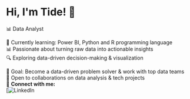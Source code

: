 # Hi, I'm Tide! 👋  
 📊 Data Analyst  

🌱 Currently learning: Power BI, Python and R programming language  
📊 Passionate about turning raw data into actionable insights  
🔍 Exploring data-driven decision-making & visualization  

🎯 Goal: Become a data-driven problem solver & work with top data teams  
📢 Open to collaborations on data analysis & tech projects  
🚀 **Connect with me:**  
[![LinkedIn](www.linkedin.com/in/anyinoluwa-88250323a)   
